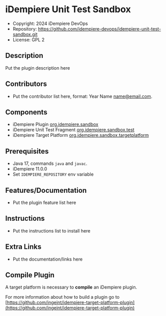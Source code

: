 # iDempiere Unit Test Sandbox

- Copyright: 2024 iDempiere DevOps
- Repository: <https://github.com/idempiere-devops/idempiere-unit-test-sandbox.git>
- License: GPL 2

## Description

Put the plugin description here

## Contributors

- Put the contributor list here, format: Year Name <name@email.com>.

## Components

- iDempiere Plugin [org.idempiere.sandbox](org.idempiere.sandbox)
- iDempiere Unit Test Fragment [org.idempiere.sandbox.test](org.idempiere.sandbox.test)
- iDempiere Target Platform [org.idempiere.sandbox.targetplatform](org.idempiere.sandbox.targetplatform)

## Prerequisites

- Java 17, commands `java` and `javac`.
- iDempiere 11.0.0
- Set `IDEMPIERE_REPOSITORY` env variable

## Features/Documentation

- Put the plugin feature list here

## Instructions

- Put the instructions list to install here

## Extra Links

- Put the documentation/links here

## Compile Plugin

A target platform is necessary to **compile** an iDempiere plugin.

For more information about how to build a plugin go to [https://github.com/ingeint/idempiere-target-platform-plugin](https://github.com/ingeint/idempiere-target-platform-plugin)
